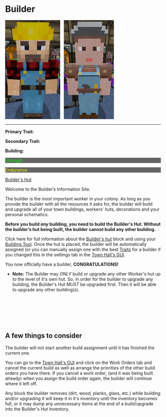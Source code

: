 # Builder

<div class="infobox box text-center">
<img src="../../assets/images/workers/builder_m.png" alt="Builder Male" />&nbsp;&nbsp;&nbsp;<img src="../../assets/images/workers/builder_f.png" alt="Builder Female" />
<hr />
  <div class="row section-text text-left">
    <div class="col">
      <p><strong>Primary Trait:</strong></p>
      <p><strong>Secondary Trait:</strong></p>
      <p><strong>Building:</strong></p>
    </div>
    <div class="col">
      <p style="background-color:rgb(100, 100, 100); color:rgb(0, 255, 0);">Strength</p>
      <p style="background-color:rgb(100, 100, 100); color:rgb(255, 255, 0);">Endurance</p>
      <p><a href="../buildings/builder">Builder's Hut</a></p>
    </div>
  </div>
</div>

Welcome to the Builder’s Information Site.

The builder is the *most* important worker in your colony. As long as you provide the builder with all the resources it asks for, the builder will build and upgrade all of your town buildings, workers' huts, decorations and your personal schematics. 

**Before you build *any* building, you need to build the Builder's Hut. Without the builder’s hut being built, the builder cannot build any other building.**

Click here for full information about the [Builder's hut](../../source/buildings/builder) block and using your [Building Tool](../../source/tutorials/building_tool). Once the hut is placed, the builder will be automatically assigned (or you can manually assign one with the best [Traits](../../source/tutorials/worker_info) for a builder if you changed this in the settings tab in the [Town Hall's GUI](../../source/buildings/townhall).

You now officially have a builder, **CONGRATULATIONS!**

- **Note:** The Builder may *ONLY* build or upgrade any other Worker's hut up to the level of it's own hut. So, in order for the builder to upgrade any building, the Builder's Hut *MUST* be upgraded first. Then it will be able to upgrade any other building(s).

<br><br><br><br><br>

## A few things to consider

The builder will not start another build assignment until it has finished the current one.

You can go to the [Town Hall's GUI](../../source/buildings/townhall) and click on the Work Orders tab and cancel the current build as well as arrange the priorities of the other build orders you have there. If you cancel a work order, (and it was being built already) when you assign the build order again, the builder will continue where it left off.

Any block the builder removes (dirt, wood, planks, glass, etc.) while building and/or upgrading it will keep it in it's inventory until the inventory becomes full, or it may dump any unnecessary items at the end of a build/upgrade into the Builder's Hut Inventory.
